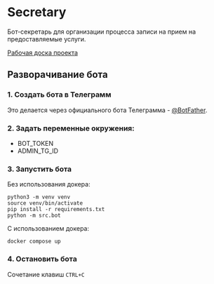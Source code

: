 # Secretary

Бот-секретарь для организации процесса записи на прием на предоставляемые услуги.

[Рабочая доска проекта](https://github.com/users/Rishat-F/projects/4)

## Разворачивание бота

### 1. Создать бота в Телеграмм

Это делается через официального бота Телеграмма - [@BotFather](https://t.me/BotFather).

### 2. Задать переменные окружения:

- BOT_TOKEN
- ADMIN_TG_ID

### 3. Запустить бота

Без использования докера:

```console
python3 -m venv venv
source venv/bin/activate
pip install -r requirements.txt
python -m src.bot
```

С использованием докера:

```console
docker compose up
```

### 4. Остановить бота

Сочетание клавиш ```CTRL+C```
